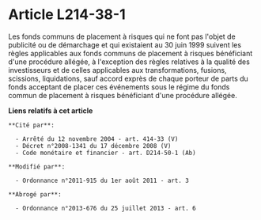 # Article L214-38-1

Les fonds communs de placement à risques qui ne font pas l'objet de publicité ou de démarchage et qui existaient au 30 juin
1999 suivent les règles applicables aux fonds communs de placement à risques bénéficiant d'une procédure allégée, à
l'exception des règles relatives à la qualité des investisseurs et de celles applicables aux transformations, fusions,
scissions, liquidations, sauf accord exprès de chaque porteur de parts du fonds acceptant de placer ces événements sous le
régime du fonds commun de placement à risques bénéficiant d'une procédure allégée.

**Liens relatifs à cet article**

	**Cité par**:

	  - Arrêté du 12 novembre 2004 - art. 414-33 (V)
	  - Décret n°2008-1341 du 17 décembre 2008 (V)
	  - Code monétaire et financier - art. D214-50-1 (Ab)

	**Modifié par**:

	  - Ordonnance n°2011-915 du 1er août 2011 - art. 3

	**Abrogé par**:

	  - Ordonnance n°2013-676 du 25 juillet 2013 - art. 6
